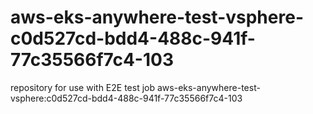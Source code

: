 # aws-eks-anywhere-test-vsphere-c0d527cd-bdd4-488c-941f-77c35566f7c4-103
repository for use with E2E test job aws-eks-anywhere-test-vsphere:c0d527cd-bdd4-488c-941f-77c35566f7c4-103
